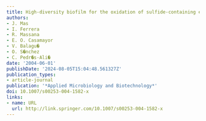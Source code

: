 ```yaml
---
title: High-diversity biofilm for the oxidation of sulfide-containing effluents
authors:
- J. Mas
- I. Ferrera
- R. Massana
- E. O. Casamayor
- V. Balagu�
- O. S�nchez
- C. Pedr�s-Ali�
date: '2004-06-01'
publishDate: '2024-08-05T15:04:48.561327Z'
publication_types:
- article-journal
publication: '*Applied Microbiology and Biotechnology*'
doi: 10.1007/s00253-004-1582-x
links:
- name: URL
  url: http://link.springer.com/10.1007/s00253-004-1582-x
---
```

